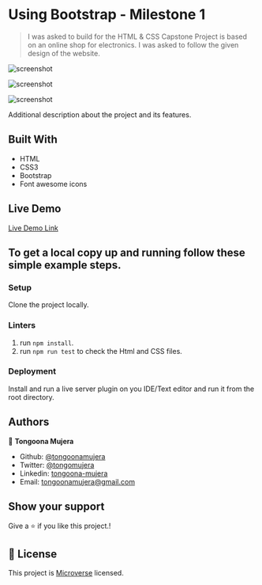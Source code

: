 # Using Bootstrap - Milestone 1 

> I was asked to build for the HTML & CSS Capstone Project is based on an online shop for electronics. I was asked to follow the given design of the website.

![screenshot](images/sce.png)

![screenshot](images/sce1.png)


![screenshot](images/sce2.png)

Additional description about the project and its features.

## Built With

- HTML
- CSS3
- Bootstrap
- Font awesome icons

## Live Demo

[Live Demo Link](https://verissimohenry.github.io/Newsweek/)

## To get a local copy up and running follow these simple example steps.

### Setup

Clone the project locally.

### Linters

1. run `npm install`.
2. run `npm run test` to check the Html and CSS files.

### Deployment

Install and run a live server plugin on you IDE/Text editor and run it from the root directory.

## Authors
👤 **Tongoona Mujera**

- Github: [@tongoonamujera](https://github.com/tongoonamujera)
- Twitter: [@tongomujera](https://twitter.com/tongomujera)
- Linkedin: [tongoona-mujera](https://www.linkedin.com/in/tongoona-mujera-125604162/)
- Email:  tongoonamujera@gmail.com

## Show your support

Give a ⭐️ if you like this project.!

## 📝 License

This project is [Microverse](https://microverse.org) licensed.

